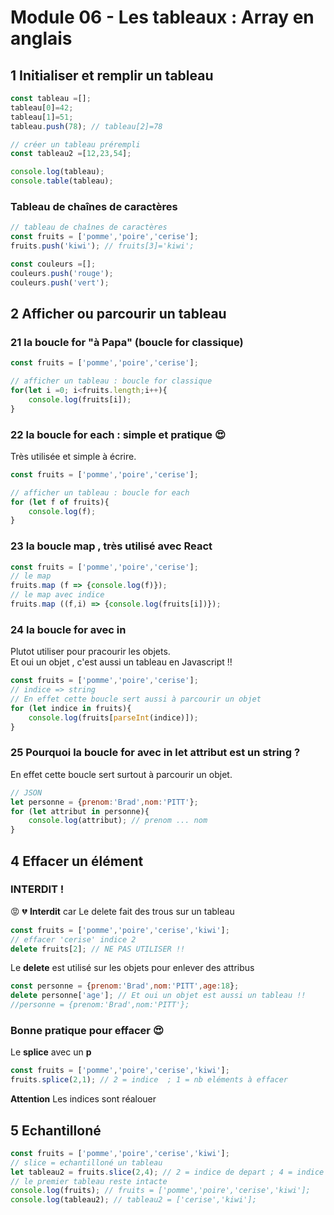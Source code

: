 # Module 06 - Les tableaux : Array en anglais

## 1 Initialiser et remplir un tableau
```js
const tableau =[];
tableau[0]=42;
tableau[1]=51;
tableau.push(78); // tableau[2]=78

// créer un tableau prérempli
const tableau2 =[12,23,54];

console.log(tableau);
console.table(tableau);
```
### Tableau de chaînes de caractères
```js
// tableau de chaînes de caractères
const fruits = ['pomme','poire','cerise'];
fruits.push('kiwi'); // fruits[3]='kiwi';

const couleurs =[];
couleurs.push('rouge');
couleurs.push('vert');
```

## 2 Afficher ou parcourir un tableau
### 21 la boucle for "à Papa" (boucle for classique)
```js
const fruits = ['pomme','poire','cerise'];

// afficher un tableau : boucle for classique
for(let i =0; i<fruits.length;i++){
    console.log(fruits[i]);
}
```
### 22 la boucle for each : simple et pratique  :heart_eyes:
Très utilisée et simple à écrire.  

```js
const fruits = ['pomme','poire','cerise'];

// afficher un tableau : boucle for each
for (let f of fruits){
    console.log(f);
}
```
### 23 la boucle map , très utilisé avec React
```js
const fruits = ['pomme','poire','cerise'];
// le map
fruits.map (f => {console.log(f)});
// le map avec indice
fruits.map ((f,i) => {console.log(fruits[i])});
```
### 24 la boucle for avec in
Plutot utiliser pour pracourir les objets.  
Et oui un objet , c'est aussi un tableau en Javascript !!  
```js
const fruits = ['pomme','poire','cerise'];
// indice => string
// En effet cette boucle sert aussi à parcourir un objet
for (let indice in fruits){
    console.log(fruits[parseInt(indice)]);
}

```
### 25 Pourquoi la boucle for avec in let attribut est un string ?
En effet cette boucle sert surtout à parcourir un objet.  
```js
// JSON
let personne = {prenom:'Brad',nom:'PITT'};
for (let attribut in personne){
    console.log(attribut); // prenom ... nom
}
```
## 4 Effacer un élément

### INTERDIT !
:rage: :broken_heart:
**Interdit** car Le delete fait des trous sur un tableau

```js
const fruits = ['pomme','poire','cerise','kiwi'];
// effacer 'cerise' indice 2
delete fruits[2]; // NE PAS UTILISER !!
```
  

Le **delete** est utilisé sur les objets pour enlever des attribus
```js
const personne = {prenom:'Brad',nom:'PITT',age:18};
delete personne['age']; // Et oui un objet est aussi un tableau !!
//personne = {prenom:'Brad',nom:'PITT'};
```
### Bonne pratique pour effacer :heart_eyes:
Le **splice** avec un **p**
```js
const fruits = ['pomme','poire','cerise','kiwi'];
fruits.splice(2,1); // 2 = indice  ; 1 = nb eléments à effacer
```
**Attention** Les indices sont réalouer

## 5 Echantilloné
```js
const fruits = ['pomme','poire','cerise','kiwi'];
// slice = echantilloné un tableau
let tableau2 = fruits.slice(2,4); // 2 = indice de depart ; 4 = indice de fin
// le premier tableau reste intacte
console.log(fruits); // fruits = ['pomme','poire','cerise','kiwi'];
console.log(tableau2); // tableau2 = ['cerise','kiwi'];
```


